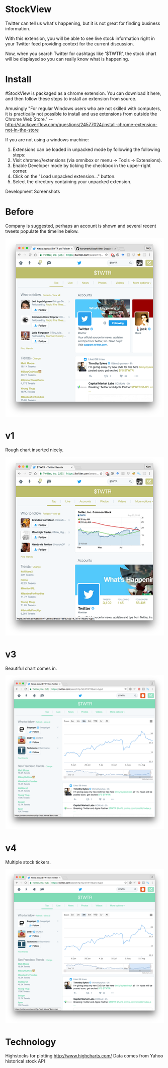 # StockView
Twitter can tell us what's happening, but it is not great for finding business information.

With this extension, you will be able to see live stock information right in your Twitter feed providing context for the current discussion.

Now, when you search Twitter for cashtags like '$TWTR', the stock chart will be displayed so you can really know what is happening.

# Install

\#StockView is packaged as a chrome extension. You can download it here, and then follow these steps to install an extension from source.

Amusingly "For regular Windows users who are not skilled with computers, it is practically not possible to install and use extensions from outside the Chrome Web Store." -- http://stackoverflow.com/questions/24577024/install-chrome-extension-not-in-the-store

If you are not using a windows machine: 

1. Extensions can be loaded in unpacked mode by following the following steps:
2. Visit chrome://extensions (via omnibox or menu -> Tools -> Extensions).
3. Enable Developer mode by ticking the checkbox in the upper-right corner.
4. Click on the "Load unpacked extension..." button.
5. Select the directory containing your unpacked extension.

Development Screenshots

Before
==========
Company is suggested, perhaps an account is shown and several recent tweets populate the timeline below.

![before picture](app/images/before.png)

v1
==========
Rough chart inserted nicely.

![v1 picture](app/images/v1.png)

v3
==========
Beautiful chart comes in.

![v2 picture](app/images/v3.png)

v4
==========
Multiple stock tickers.

![v2 picture](app/images/v3.png)

# Technology 

Highstocks for plotting http://www.highcharts.com/
Data comes from Yahoo historical stock API
